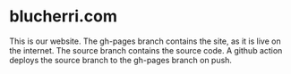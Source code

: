 # blucherri.com

This is our website. The gh-pages branch contains the site, as it is live on the internet. The source branch contains the source code. A github action deploys the source branch to the gh-pages branch on push.
